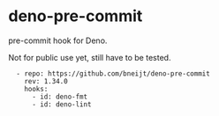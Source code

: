 # deno-pre-commit

pre-commit hook for Deno.

Not for public use yet, still have to be tested.

```
  - repo: https://github.com/bneijt/deno-pre-commit
    rev: 1.34.0
    hooks:
      - id: deno-fmt
      - id: deno-lint
```
